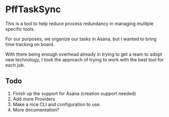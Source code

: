 PffTaskSync
===========

This is a tool to help reduce process redundancy in managing mulitple specific tools.

For our purposes, we organize our tasks in Asana, but I wanted to bring time tracking on board.

With there being enough overhead already in trying to get a team to adopt new technology, I took
the approach of trying to work with the best tool for each job.


Todo
----

1. Finish up the support for Asana (creation support needed)
2. Add more Providers
3. Make a nice CLI and configuration to use.
4. More documentation?
